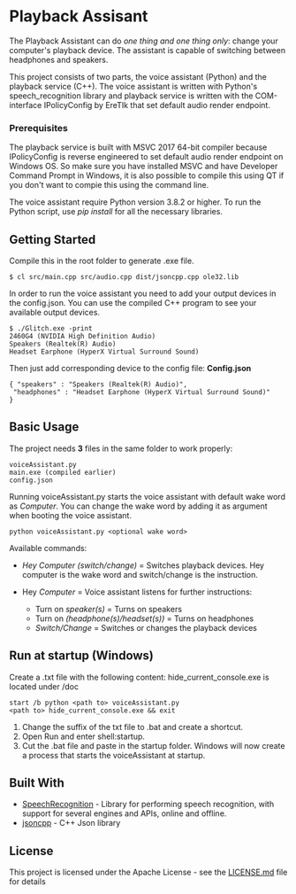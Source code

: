 # Playback Assisant

The Playback Assistant can do *one thing and one thing only*: change your computer's playback device. The assistant is capable of switching between headphones and speakers.  

This project consists of two parts, the voice assistant (Python) and the playback service (C++). The voice assistant is written with Python's speech_recognition library and playback service is written with the COM-interface IPolicyConfig by EreTIk that set default audio render endpoint. 

### Prerequisites
The playback service is built with MSVC 2017 64-bit compiler because IPolicyConfig is reverse engineered to set default audio render endpoint on Windows OS. So make sure you have installed MSVC and have Developer Command Prompt in Windows, it is also possible to compile this using QT if you don't want to compie this using the command line. 

The voice assistant require Python version 3.8.2 or higher. To run the Python script, use *pip install* for all the necessary libraries.

## Getting Started
Compile this in the root folder to generate .exe file. 
```
$ cl src/main.cpp src/audio.cpp dist/jsoncpp.cpp ole32.lib
```

In order to run the voice assistant you need to add your output devices in the config.json.
You can use the compiled C++ program to see your available output devices. 
```
$ ./Glitch.exe -print
2460G4 (NVIDIA High Definition Audio)
Speakers (Realtek(R) Audio)
Headset Earphone (HyperX Virtual Surround Sound)
```
Then just add corresponding device to the config file:
__Config.json__ 
```
{ "speakers" : "Speakers (Realtek(R) Audio)",
 "headphones" : "Headset Earphone (HyperX Virtual Surround Sound)"
}
```
## Basic Usage
The project needs __3__ files in the same folder to work properly:
```
voiceAssistant.py 
main.exe (compiled earlier)
config.json 
```
Running voiceAssistant.py starts the voice assistant with default wake word as *Computer*. You can change the wake word by adding it as argument when booting the voice assistant.  
```
python voiceAssistant.py <optional wake word>
```

Available commands: 
* *Hey Computer* *(switch/change)* = Switches playback devices. Hey computer is the wake word and switch/change is the instruction.

* Hey *Computer* = Voice assistant listens for further instructions:
    * Turn on *speaker(s)* = Turns on speakers
    * Turn on *(headphone(s)/headset(s))* = Turns on headphones
    * *Switch/Change* = Switches or changes the playback devices

## Run at startup (Windows)

Create a .txt file with the following content:
hide_current_console.exe is located under /doc
```
start /b python <path to> voiceAssistant.py
<path to> hide_current_console.exe && exit
```
1. Change the suffix of the txt file to .bat and create a shortcut. 
2. Open Run and enter shell:startup. 
3. Cut the .bat file and paste in the startup folder.
Windows will now create a process that starts the voiceAssistant at startup. 


## Built With

* [SpeechRecognition](https://pypi.org/project/SpeechRecognition/) - Library for performing speech recognition, with support for several engines and APIs, online and offline.
* [jsoncpp](https://github.com/open-source-parsers/jsoncpp) - C++ Json library

## License

This project is licensed under the Apache License - see the [LICENSE.md](LICENSE.md) file for details


